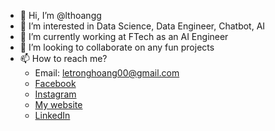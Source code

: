 - 👋 Hi, I’m @lthoangg
- 👀 I’m interested in Data Science, Data Engineer, Chatbot, AI
- 🌱 I’m currently working at FTech as an AI Engineer
- 💞️ I’m looking to collaborate on any fun projects
- 📫 How to reach me?
  + Email: letronghoang00@gmail.com
  + [Facebook](https://www.facebook.com/lthoangg)
  + [Instagram](https://www.instagram.com/lthoangg)
  + [My website](https://www.lthoangg.tk)
  + [LinkedIn](https://www.linkedin.com/in/lthoangg/)

<!---
lthoangg/lthoangg is a ✨ special ✨ repository because its `README.md` (this file) appears on your GitHub profile.
You can click the Preview link to take a look at your changes.
--->
